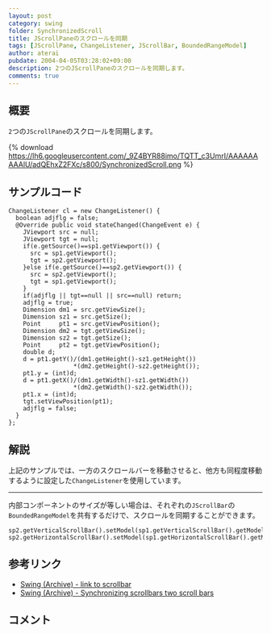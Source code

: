 ```yaml
---
layout: post
category: swing
folder: SynchronizedScroll
title: JScrollPaneのスクロールを同期
tags: [JScrollPane, ChangeListener, JScrollBar, BoundedRangeModel]
author: aterai
pubdate: 2004-04-05T03:28:02+09:00
description: 2つのJScrollPaneのスクロールを同期します。
comments: true
---
```

## 概要
`2`つの`JScrollPane`のスクロールを同期します。

{% download https://lh6.googleusercontent.com/_9Z4BYR88imo/TQTT_c3UmrI/AAAAAAAAAlU/adQEhxZ2FXc/s800/SynchronizedScroll.png %}

## サンプルコード
<pre class="prettyprint"><code>ChangeListener cl = new ChangeListener() {
  boolean adjflg = false;
  @Override public void stateChanged(ChangeEvent e) {
    JViewport src = null;
    JViewport tgt = null;
    if(e.getSource()==sp1.getViewport()) {
      src = sp1.getViewport();
      tgt = sp2.getViewport();
    }else if(e.getSource()==sp2.getViewport()) {
      src = sp2.getViewport();
      tgt = sp1.getViewport();
    }
    if(adjflg || tgt==null || src==null) return;
    adjflg = true;
    Dimension dm1 = src.getViewSize();
    Dimension sz1 = src.getSize();
    Point     pt1 = src.getViewPosition();
    Dimension dm2 = tgt.getViewSize();
    Dimension sz2 = tgt.getSize();
    Point     pt2 = tgt.getViewPosition();
    double d;
    d = pt1.getY()/(dm1.getHeight()-sz1.getHeight())
                  *(dm2.getHeight()-sz2.getHeight());
    pt1.y = (int)d;
    d = pt1.getX()/(dm1.getWidth()-sz1.getWidth())
                  *(dm2.getWidth()-sz2.getWidth());
    pt1.x = (int)d;
    tgt.setViewPosition(pt1);
    adjflg = false;
  }
};
</code></pre>

## 解説
上記のサンプルでは、一方のスクロールバーを移動させると、他方も同程度移動するように設定した`ChangeListener`を使用しています。

- - - -
内部コンポーネントのサイズが等しい場合は、それぞれの`JScrollBar`の`BoundedRangeModel`を共有するだけで、スクロールを同期することができます。

<pre class="prettyprint"><code>sp2.getVerticalScrollBar().setModel(sp1.getVerticalScrollBar().getModel());
sp2.getHorizontalScrollBar().setModel(sp1.getHorizontalScrollBar().getModel());
</code></pre>

## 参考リンク
- [Swing (Archive) - link to scrollbar](https://forums.oracle.com/thread/1502596)
- [Swing (Archive) - Synchronizing scrollbars two scroll bars](https://forums.oracle.com/thread/1484489)

<!-- dummy comment line for breaking list -->

## コメント
